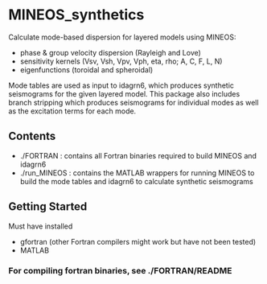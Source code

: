 # MINEOS_synthetics
Calculate mode-based dispersion for layered models using MINEOS:
- phase & group velocity dispersion (Rayleigh and Love)
- sensitivity kernels (Vsv, Vsh, Vpv, Vph, eta, rho; A, C, F, L, N)
- eigenfunctions (toroidal and spheroidal)

Mode tables are used as input to idagrn6, which produces synthetic seismograms for the given layered model. This package also includes branch stripping which produces seismograms for individual modes as well as the excitation terms for each mode.

## Contents
- ./FORTRAN : contains all Fortran binaries required to build MINEOS and idagrn6
- ./run_MINEOS : contains the MATLAB wrappers for running MINEOS to build the mode tables and idagrn6 to calculate synthetic seismograms

## Getting Started

Must have installed
- gfortran (other Fortran compilers might work but have not been tested)
- MATLAB

### For compiling fortran binaries, see ./FORTRAN/README

